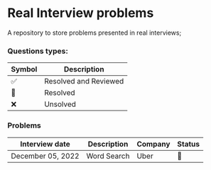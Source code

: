 # Real Interview problems

A repository to store problems presented in real interviews;


### Questions types:

| Symbol              | Description           |
|---------------------|-----------------------|
| :white_check_mark:  | Resolved and Reviewed |
| :construction:      | Resolved              |
| :x:                 | Unsolved              |

### Problems

| Interview date    | Description   | Company   | Status         |
|-------------------|---------------|-----------|----------------|
| December 05, 2022 | Word Search   | Uber      | :construction: |
